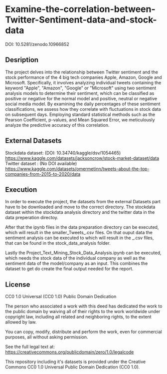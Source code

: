 # Examine-the-correlation-between-Twitter-Sentiment-data-and-stock-data
DOI: 10.5281/zenodo.10966852

## Desription
  The project delves into the relationship between Twitter sentiment and the stock performance of the 4 big tech companies Apple, Amazon, Google and Microsoft. Specifically, it involves analyzing individual tweets containing the keyword "Apple", "Amazon", "Google" or "Microsoft" using two sentiment analysis models to determine their sentiment, which can be classified as positive or negative for the normal model and positive, neutral or negative social media model. By examining the daily percentages of these sentiment classifications, we assess how they correlate with fluctuations in stock data on subsequent days. Employing standard statistical methods such as the Pearson Coefficient, p-values, and Mean Squared Error, we meticulously analyze the predictive accuracy of this correlation. 

## External Datasets
  Stockdata dataset: (DOI: 10.34740/kaggle/dsv/1054465) https://www.kaggle.com/datasets/jacksoncrow/stock-market-dataset/data
  Twitter dataset  : (No DOI available) https://www.kaggle.com/datasets/omermetinn/tweets-about-the-top-companies-from-2015-to-2020/data
## Execution
  In order to execute the project, the datasets from the external Datasets part have to be downloaded and move to the correct directory. The stockdata dataset within the stockdata analysis directory and the twitter data in the data preperation directoy.

  After that the ipynb files in the data preparation directory can be executed, which will result in the smaller_Tweets_<Company>.csv files. On that ouput data the sentiment analysis can be executed to which will result in the <Company>_<model>.csv files, that can be found in the stock_data_analysis folder. 

  Lastly the Project_Text_Mining_Stock_Data_Analysis.ipynb can be executed, which needs the stock data of the individual company as well as the sentiment data of the model/company as an input. This combines the dataset to get do create the final output needed for the report.

## License
  CC0 1.0 Universal (CC0 1.0) Public Domain Dedication

The person who associated a work with this deed has dedicated the work to the public domain by waiving all of their rights to the work worldwide under copyright law, including all related and neighboring rights, to the extent allowed by law.

You can copy, modify, distribute and perform the work, even for commercial purposes, all without asking permission.

See the full legal text at: https://creativecommons.org/publicdomain/zero/1.0/legalcode

This repository including it's datasets is provided under the Creative Commons CC0 1.0 Universal Public Domain Dedication (CC0 1.0).


